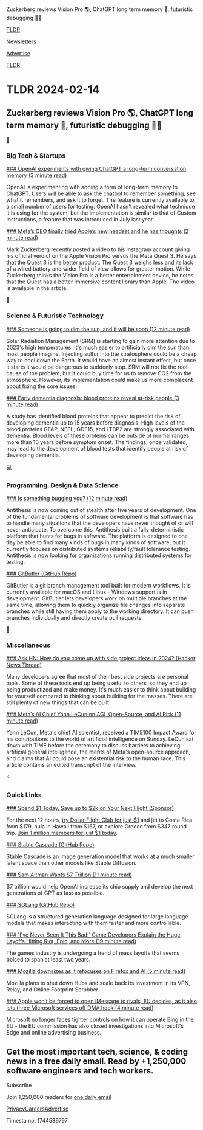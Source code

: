 Zuckerberg reviews Vision Pro 🌎, ChatGPT long term memory 🧠, futuristic debugging 👨‍💻

[TLDR](/)

[Newsletters](/newsletters)

[Advertise](https://advertise.tldr.tech/)

[TLDR](/)

# TLDR 2024-02-14

## Zuckerberg reviews Vision Pro 🌎, ChatGPT long term memory 🧠, futuristic debugging 👨‍💻

📱

### Big Tech & Startups

[### OpenAI experiments with giving ChatGPT a long-term conversation memory (3 minute read)](https://arstechnica.com/information-technology/2024/02/amnesia-begone-soon-chatgpt-will-remember-what-you-tell-it-between-sessions/?utm_source=tldrnewsletter)

OpenAI is experimenting with adding a form of long-term memory to ChatGPT. Users will be able to ask the chatbot to remember something, see what it remembers, and ask it to forget. The feature is currently available to a small number of users for testing. OpenAI hasn't revealed what technique it is using for the system, but the implementation is similar to that of Custom Instructions, a feature that was introduced in July last year.

[### Meta’s CEO finally tried Apple’s new headset and he has thoughts (2 minute read)](https://www.theverge.com/2024/2/13/24072413/mark-zuckerberg-apple-vision-pro-review-quest-3?utm_source=tldrnewsletter)

Mark Zuckerberg recently posted a video to his Instagram account giving his official verdict on the Apple Vision Pro versus the Meta Quest 3. He says that the Quest 3 is the better product. The Quest 3 weighs less and its lack of a wired battery and wider field of view allows for greater motion. While Zuckerberg thinks the Vision Pro is a better entertainment device, he notes that the Quest has a better immersive content library than Apple. The video is available in the article.

🚀

### Science & Futuristic Technology

[### Someone is going to dim the sun, and it will be soon (12 minute read)](https://climate.benjames.io/someone-is-going-to-dim-the-sun/?utm_source=tldrnewsletter)

Solar Radiation Management (SRM) is starting to gain more attention due to 2023's high temperatures. It's much easier to artificially dim the sun than most people imagine. Injecting sulfur into the stratosphere could be a cheap way to cool down the Earth. It would have an almost instant effect, but once it starts it would be dangerous to suddenly stop. SRM will not fix the root cause of the problem, but it could buy time for us to remove CO2 from the atmosphere. However, its implementation could make us more complacent about fixing the core issues.

[### Early dementia diagnosis: blood proteins reveal at-risk people (3 minute read)](https://www.nature.com/articles/d41586-024-00418-9?utm_source=tldrnewsletter)

A study has identified blood proteins that appear to predict the risk of developing dementia up to 15 years before diagnosis. High levels of the blood proteins GFAP, NEFL, GDF15, and LTBP2 are strongly associated with dementia. Blood levels of these proteins can be outside of normal ranges more than 10 years before symptom onset. The findings, once validated, may lead to the development of blood tests that identify people at risk of developing dementia.

💻

### Programming, Design & Data Science

[### Is something bugging you? (12 minute read)](https://antithesis.com/blog/is_something_bugging_you/?utm_source=tldrnewsletter)

Antithesis is now coming out of stealth after five years of development. One of the fundamental problems of software development is that software has to handle many situations that the developers have never thought of or will never anticipate. To overcome this, Antithesis built a fully-deterministic platform that hunts for bugs in software. The platform is designed to one day be able to find many kinds of bugs in many kinds of software, but it currently focuses on distributed systems reliability/fault tolerance testing. Antithesis is now looking for organizations running distributed systems for testing.

[### GitButler (GitHub Repo)](https://github.com/gitbutlerapp/gitbutler?utm_source=tldrnewsletter)

GitButler is a git branch management tool built for modern workflows. It is currently available for macOS and Linux - Windows support is in development. GitButler lets developers work on multiple branches at the same time, allowing them to quickly organize file changes into separate branches while still having them apply to the working directory. It can push branches individually and directly create pull requests.

🎁

### Miscellaneous

[### Ask HN: How do you come up with side project ideas in 2024? (Hacker News Thread)](https://news.ycombinator.com/item?id=39361661&amp;utm_source=tldrnewsletter)

Many developers agree that most of their best side projects are personal tools. Some of these tools end up being useful to others, so they end up being productized and make money. It's much easier to think about building for yourself compared to thinking about building for the masses. There are still plenty of new things that can be built.

[### Meta’s AI Chief Yann LeCun on AGI, Open-Source, and AI Risk (11 minute read)](https://time.com/6694432/yann-lecun-meta-ai-interview/?utm_source=tldrnewsletter)

Yann LeCun, Meta's chief AI scientist, received a TIME100 Impact Award for his contributions to the world of artificial intelligence on Sunday. LeCun sat down with TIME before the ceremony to discuss barriers to achieving artificial general intelligence, the merits of Meta's open-source approach, and claims that AI could pose an existential risk to the human race. This article contains an edited transcript of the interview.

⚡

### Quick Links

[### Spend $1 Today, Save up to $2k on Your Next Flight (Sponsor)](https://app.dollarflightclub.com/signup/cheapflights4?utm_source=tldr)

For the next 12 hours, [try Dollar Flight Club for just $1](https://app.dollarflightclub.com/signup/cheapflights4?utm_source=tldr) and jet to Costa Rica from $179, hula in Hawaii from $167, or explore Greece from $347 round trip. [Join 1 million members for just $1 today](https://app.dollarflightclub.com/signup/cheapflights4?utm_source=tldr).

[### Stable Cascade (GitHub Repo)](https://github.com/Stability-AI/StableCascade?utm_source=tldrnewsletter)

Stable Cascade is an image generation model that works at a much smaller latent space than other models like Stable Diffusion.

[### Sam Altman Wants $7 Trillion (11 minute read)](https://www.astralcodexten.com/p/sam-altman-wants-7-trillion?utm_source=tldrnewsletter)

$7 trillion would help OpenAI increase its chip supply and develop the next generations of GPT as fast as possible.

[### SGLang (GitHub Repo)](https://github.com/sgl-project/sglang?utm_source=tldrnewsletter)

SGLang is a structured generation language designed for large language models that makes interacting with them faster and more controllable.

[### 'I've Never Seen It This Bad:' Game Developers Explain the Huge Layoffs Hitting Riot, Epic, and More (19 minute read)](https://www.ign.com/articles/ive-never-seen-it-this-bad-game-developers-explain-the-huge-layoffs-hitting-riot-epic-and-more?utm_source=tldrnewsletter)

The games industry is undergoing a trend of mass layoffs that seems poised to span at least two years.

[### Mozilla downsizes as it refocuses on Firefox and AI (5 minute read)](https://techcrunch.com/2024/02/13/mozilla-downsizes-as-it-refocuses-on-firefox-and-ai-read-the-memo/?utm_source=tldrnewsletter)

Mozilla plans to shut down Hubs and scale back its investment in its VPN, Relay, and Online Footprint Scrubber.

[### Apple won’t be forced to open iMessage to rivals, EU decides, as it also lets three Microsoft services off DMA hook (4 minute read)](https://techcrunch.com/2024/02/13/apple-wont-be-forced-to-open-imessage-to-rivals-eu-decides-as-it-also-lets-three-microsoft-services-off-dma-hook/?utm_source=tldrnewsletter)

Microsoft no longer faces tighter controls on how it can operate Bing in the EU - the EU commission has also closed investigations into Microsoft's Edge and online advertising business.

## Get the most important tech, science, & coding news in a free daily email. Read by +1,250,000 software engineers and tech workers.

Subscribe

Join 1,250,000 readers for [one daily email](/api/latest/tech)

[Privacy](/privacy)[Careers](https://jobs.ashbyhq.com/tldr.tech)[Advertise](/tech/advertise)

Timestamp: 1744589797